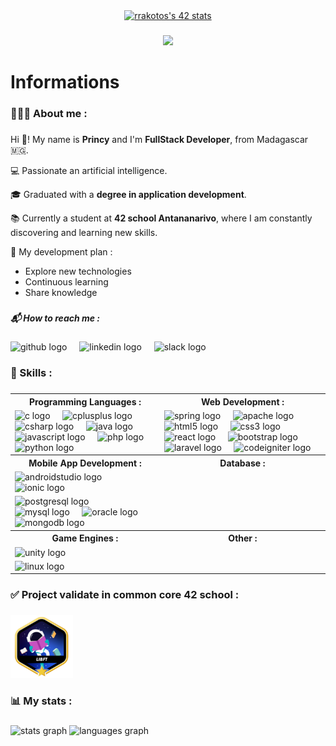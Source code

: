 <div align="center">  
  <a href="https://github.com/oakoudad/badge42"><img src="https://badge.mediaplus.ma/greenbinary/rrakotos?1337Badge=off&UM6P=off" alt="rrakotos's 42 stats" /></a>
</div>

###

<div align="center">
  <img src="https://visitor-badge.laobi.icu/badge?page_id=PrincyRaks.PrincyRaks&left_color=gray&right_color=blue"  />
</div>

###

<h1 align="left">Informations</h1>

###

<h3 align="left">​🧑🏻‍💻​ About me :</h3>

###

Hi ​👋​! My name is **Princy** and I'm **FullStack Developer**, from Madagascar ​​🇲🇬​.

​​💻 ​Passionate an artificial intelligence.

​​🎓​ Graduated with a **degree in application development**.

​​​📚​ Currently a student at **42 school Antananarivo**, where I am constantly discovering and learning new skills.

​🌱​ My development plan :
 - Explore new technologies
- Continuous learning
- Share knowledge

###

<h5 align="left">📬 How to reach me :</h5>

###

<div align="left">
  <img src="https://skillicons.dev/icons?i=github" height="40" alt="github logo"  />
  <img width="12" />
  <img src="https://cdn.jsdelivr.net/gh/devicons/devicon/icons/linkedin/linkedin-original.svg" height="40" alt="linkedin logo"  />
  <img width="12" />
  <img src="https://cdn.jsdelivr.net/gh/devicons/devicon/icons/slack/slack-original.svg" height="40" alt="slack logo"  />
</div>

###

<h3 align="left">​​​🎯​​ Skills :</h3>

###

<table>
    <tr>
        <th>Programming Languages :</th>
        <th>Web Development :</th>
    </tr>
    <tr>
        <td>
            <img src="https://cdn.jsdelivr.net/gh/devicons/devicon/icons/c/c-original.svg" height="40" alt="c logo"  />
            <img width="12" />
            <img src="https://cdn.jsdelivr.net/gh/devicons/devicon/icons/cplusplus/cplusplus-original.svg" height="40" alt="cplusplus logo"  />
            <img width="12" />
            <img src="https://cdn.jsdelivr.net/gh/devicons/devicon/icons/csharp/csharp-original.svg" height="40" alt="csharp logo"  />
            <img width="12" />
            <img src="https://cdn.jsdelivr.net/gh/devicons/devicon/icons/java/java-original.svg" height="40" alt="java logo"  />
            <img width="12" />
            <img src="https://cdn.jsdelivr.net/gh/devicons/devicon/icons/javascript/javascript-original.svg" height="40" alt="javascript logo"  />
            <img width="12" />
            <img src="https://cdn.jsdelivr.net/gh/devicons/devicon/icons/php/php-original.svg" height="40" alt="php logo"  />
            <img width="12" />
            <img src="https://cdn.jsdelivr.net/gh/devicons/devicon/icons/python/python-original.svg" height="40" alt="python logo"  />
        </td>
        <td>
            <img src="https://cdn.jsdelivr.net/gh/devicons/devicon/icons/spring/spring-original.svg" height="40" alt="spring logo"  />
            <img width="12" />
            <img src="https://cdn.jsdelivr.net/gh/devicons/devicon/icons/apache/apache-original.svg" height="40" alt="apache logo"  />
            <img src="https://cdn.jsdelivr.net/gh/devicons/devicon/icons/html5/html5-original.svg" height="40" alt="html5 logo"  />
            <img width="12" />
            <img src="https://cdn.jsdelivr.net/gh/devicons/devicon/icons/css3/css3-original.svg" height="40" alt="css3 logo"  />
            <img width="12" />
            <img src="https://cdn.jsdelivr.net/gh/devicons/devicon/icons/react/react-original.svg" height="40" alt="react logo"  />
            <img width="12" />
            <img src="https://cdn.jsdelivr.net/gh/devicons/devicon/icons/bootstrap/bootstrap-original.svg" height="40" alt="bootstrap logo"  />
             <img src="https://cdn.jsdelivr.net/gh/devicons/devicon/icons/laravel/laravel-original.svg" height="40" alt="laravel logo"  />
            <img width="12" />
            <img src="https://cdn.jsdelivr.net/gh/devicons/devicon/icons/codeigniter/codeigniter-plain.svg" height="40" alt="codeigniter logo"  />
        </td>
    </tr>
    <tr>
        <th>Mobile App Development :</th>
        <th>Database :</th>
    </tr>
    <tr>
        <td>
            <img src="https://cdn.jsdelivr.net/gh/devicons/devicon/icons/androidstudio/androidstudio-original.svg" height="40" alt="androidstudio logo"  />
            <img width="12" />
            <img src="https://cdn.simpleicons.org/ionic/3880FF" height="40" alt="ionic logo"  />
        </td>
    </tr>
    <tr>
        <td>
            <img src="https://cdn.jsdelivr.net/gh/devicons/devicon/icons/postgresql/postgresql-original.svg" height="40" alt="postgresql logo"  />
            <img width="12" />
            <img src="https://cdn.jsdelivr.net/gh/devicons/devicon/icons/mysql/mysql-original.svg" height="40" alt="mysql logo"  />
            <img width="12" />
            <img src="https://cdn.jsdelivr.net/gh/devicons/devicon/icons/oracle/oracle-original.svg" height="40" alt="oracle logo"  />
            <img width="12" />
            <img src="https://cdn.jsdelivr.net/gh/devicons/devicon/icons/mongodb/mongodb-original.svg" height="40" alt="mongodb logo"  />
        </td>
    </tr>
    <tr>
        <th>Game Engines :</th>
        <th>Other :</th>
    </tr>
    <tr>
        <td>
            <img src="https://cdn.simpleicons.org/unity/FFFFFF" height="40" alt="unity logo"  />
        </td>
    </tr>
    <tr>
        <td>
            <img src="https://cdn.jsdelivr.net/gh/devicons/devicon/icons/linux/linux-original.svg" height="40" alt="linux logo"  />
        </td>
    </tr>
</table>

###

<h3 align="left">✅​ Project validate in common core 42 school :</h3>

###

<div align="left">
  <img height="100" src="https://github.com/PrincyRaks/PrincyRaks/blob/main/badges/libftm.png?raw=true"  />
</div>

###

<h3 align="left">📊​ My stats :</h3>

###

<div align="left">
  <img src="https://github-readme-stats.vercel.app/api?username=PrincyRaks&hide_title=false&hide_rank=false&show_icons=true&include_all_commits=true&count_private=true&disable_animations=false&theme=algolia&locale=en&hide_border=false&order=1" height="170" alt="stats graph"  />
  <img src="https://github-readme-stats.vercel.app/api/top-langs?username=PrincyRaks&locale=en&hide_title=false&layout=compact&card_width=320&langs_count=5&theme=algolia&hide_border=false&order=2" height="170" alt="languages graph"  />
</div>
